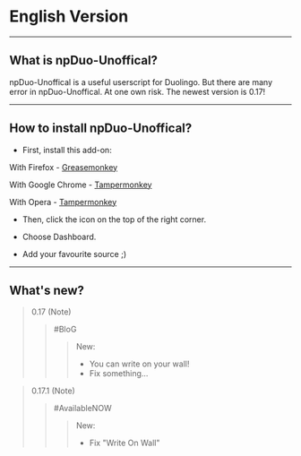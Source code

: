# English Version

______________________

## What is npDuo-Unoffical?
npDuo-Unoffical is a useful userscript for Duolingo. But there are many error in npDuo-Unoffical. At one own risk. The newest version is 0.17! 
_____________________________________
## How to install npDuo-Unoffical?
+ First, install this add-on:

With Firefox - [Greasemonkey](https://addons.mozilla.org/ru/firefox/addon/greasemonkey/)

With Google Chrome - [Tampermonkey](https://chrome.google.com/webstore/detail/tampermonkey/dhdgffkkebhmkfjojejmpbldmpobfkfo)

With Opera - [Tampermonkey](https://addons.opera.com/ru/extensions/details/tampermonkey-beta/)

+ Then, click the icon on the top of the right corner.

+ Choose Dashboard.

+ Add your favourite source ;)

____________________________

## What's new?

> 0.17 (Note)
>> \#BloG
>>> New:
>>> + You can write on your wall!
>>> + Fix something...

> 0.17.1 (Note)
>> \#AvailableNOW
>>> New:
>>> + Fix "Write On Wall"
